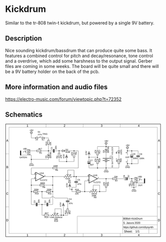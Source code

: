 # Kickdrum 

Similar to the tr-808 twin-t kickdrum, but powered by a single 9V battery.

## Description

Nice sounding kickdrum/bassdrum that can produce quite some bass. It features a combined control for pitch and decay/resonance, tone control and a overdrive, which add some harshness to the output signal.
Gerber files are coming in some weeks. The board will be quite small and there will be a 9V battery holder on the back of the pcb.

## More information and audio files

https://electro-music.com/forum/viewtopic.php?t=72352

## Schematics

![BOARD](https://raw.githubusercontent.com/diysynth/DRUMS/main/Kickdrum/808ishKickDrum.png)
